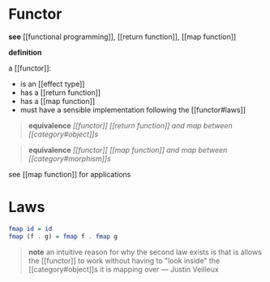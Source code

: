 # Functor

**see** [[functional programming]], [[return function]], [[map function]]

**definition**

a [[functor]]:

- is an [[effect type]]
- has a [[return function]]
- has a [[map function]]
- must have a sensible implementation following the [[functor#laws]]

> **equivalence** _[[functor]] [[return function]] and map between [[category#object]]s_

> **equivalence** _[[functor]] [[map function]] and map between [[category#morphism]]s_

see [[map function]] for applications

# Laws

```haskell
fmap id = id
fmap (f . g) = fmap f . fmap g
```

> **note** an intuitive reason for why the second law exists is that is allows the [[functor]] to work without having to "look inside" the [[category#object]]s it is mapping over &mdash; Justin Veilleux
